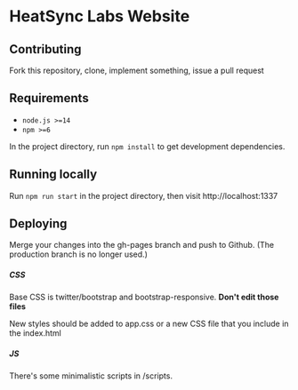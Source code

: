 # HeatSync Labs Website

## Contributing

Fork this repository, clone, implement something, issue a pull request

## Requirements

* `node.js >=14`
* `npm >=6`

In the project directory, run `npm install` to get development dependencies.

## Running locally

Run `npm run start` in the project directory, then visit http://localhost:1337


## Deploying

Merge your changes into the gh-pages branch and push to Github. (The production branch is no longer used.)


##### CSS

Base CSS is twitter/bootstrap and bootstrap-responsive. __Don't edit those files__

New styles should be added to app.css or a new CSS file that you include in the index.html

##### JS

There's some minimalistic scripts in /scripts.
